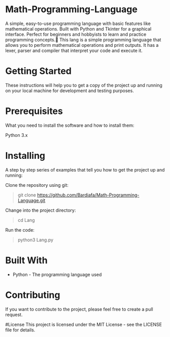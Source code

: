 # Math-Programming-Language
A simple, easy-to-use programming language with basic features like mathematical operations. Built with Python and Tkinter for a graphical interface. Perfect for beginners and hobbyists to learn and practice programming concepts.🚀
This lang is a simple programming language that allows you to perform mathematical operations and print outputs. It has a lexer, parser and compiler that interpret your code and execute it.

# Getting Started
These instructions will help you to get a copy of the project up and running on your local machine for development and testing purposes.

# Prerequisites
What you need to install the software and how to install them:

Python 3.x
# Installing
A step by step series of examples that tell you how to get the project up and running:

Clone the repository using git:

> git clone https://github.com/Bardiafa/Math-Programming-Language.git

Change into the project directory:

> cd Lang

Run the code:

> python3 Lang.py

# Built With
- Python - The programming language used

# Contributing
If you want to contribute to the project, please feel free to create a pull request.

#License
This project is licensed under the MIT License - see the LICENSE file for details.
